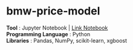 # bmw-price-model

**Tool** : Jupyter Notebook | [Link Notebook](https://github.com/AmmanSajid1/bmw-price-model/blob/main/bmw_model.ipynb)<br>
**Programming Language** : Python <br>
**Libraries** : Pandas, NumPy, scikit-learn, xgboost  <br>
<br>
<br>
